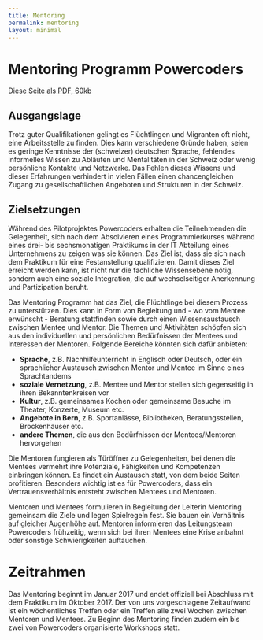 ```yaml
---
title: Mentoring
permalink: mentoring
layout: minimal
---
```


# Mentoring Programm Powercoders

<p class="is-centered">
  <a href="/downloads/Powercoders Mentoring.pdf" class="is-centered">Diese Seite als PDF, 60kb</a>
</p>

## Ausgangslage

Trotz guter Qualifikationen gelingt es Flüchtlingen und Migranten oft nicht, eine Arbeitsstelle zu finden. Dies kann verschiedene Gründe haben, seien es geringe Kenntnisse der (schweizer) deutschen Sprache, fehlendes informelles Wissen zu Abläufen und Mentalitäten in der Schweiz oder wenig persönliche Kontakte und Netzwerke. Das Fehlen dieses Wissens und dieser Erfahrungen verhindert in vielen Fällen einen chancengleichen Zugang zu gesellschaftlichen Angeboten und Strukturen in der Schweiz.

## Zielsetzungen

Während des Pilotprojektes Powercoders erhalten die Teilnehmenden die Gelegenheit, sich nach dem Absolvieren eines Programmierkurses während eines drei- bis sechsmonatigen Praktikums in der IT Abteilung eines Unternehmens zu zeigen was sie können. Das Ziel ist, dass sie sich nach dem Praktikum für eine Festanstellung qualifizieren. Damit dieses Ziel erreicht werden kann, ist nicht nur die fachliche Wissensebene nötig, sondern auch eine soziale Integration, die auf wechselseitiger Anerkennung und Partizipation beruht.

Das Mentoring Programm hat das Ziel, die Flüchtlinge bei diesem Prozess zu unterstützen. Dies kann in Form von Begleitung und - wo vom Mentee erwünscht - Beratung stattfinden sowie durch einen Wissensaustausch zwischen Mentee und Mentor. Die Themen und Aktivitäten schöpfen sich aus den individuellen und persönlichen Bedürfnissen der Mentees und Interessen der Mentoren. Folgende Bereiche könnten sich dafür anbieten:

* **Sprache**, z.B. Nachhilfeunterricht in Englisch oder Deutsch, oder ein sprachlicher Austausch zwischen Mentor und Mentee im Sinne eines Sprachtandems
* **soziale Vernetzung**, z.B. Mentee und Mentor stellen sich gegenseitig in ihren Bekanntenkreisen vor
* **Kultur**, z.B. gemeinsames Kochen oder gemeinsame Besuche im Theater, Konzerte, Museum etc.
* **Angebote in Bern**, z.B. Sportanlässe, Bibliotheken, Beratungsstellen, Brockenhäuser etc.
* **andere Themen**, die aus den Bedürfnissen der Mentees/Mentoren hervorgehen

Die Mentoren fungieren als Türöffner zu Gelegenheiten, bei denen die Mentees vermehrt ihre Potenziale, Fähigkeiten und Kompetenzen einbringen können. Es findet ein Austausch statt, von dem beide Seiten profitieren. Besonders wichtig ist es für Powercoders, dass ein Vertrauensverhältnis entsteht zwischen Mentees und Mentoren.

Mentoren und Mentees formulieren in Begleitung der Leiterin Mentoring gemeinsam die Ziele und legen Spielregeln fest. Sie bauen ein Verhältnis auf gleicher Augenhöhe auf. Mentoren informieren das Leitungsteam Powercoders frühzeitig, wenn sich bei ihren Mentees eine Krise anbahnt oder sonstige Schwierigkeiten auftauchen.

# Zeitrahmen

Das Mentoring beginnt im Januar 2017 und endet offiziell bei Abschluss mit dem Praktikum im Oktober 2017. Der von uns vorgeschlagene Zeitaufwand  ist ein wöchentliches Treffen oder ein Treffen alle zwei Wochen zwischen Mentoren und Mentees.   Zu Beginn des Mentoring finden zudem ein bis zwei von Powercoders organisierte Workshops statt.
